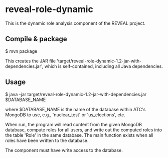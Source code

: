 # reveal-role-dynamic

This is the dynamic role analysis component of the REVEAL project.

## Compile & package

$ mvn package

This creates the JAR file
'target/reveal-role-dynamic-1.2-jar-with-dependencies.jar', which is
self-contained, including all Java dependencies.

## Usage

$ java -jar target/reveal-role-dynamic-1.2-jar-with-dependencies.jar $DATABASE_NAME

where $DATABASE_NAME is the name of the database within ATC's MongoDB to
use, e.g., 'nuclear_test' or 'us_elections', etc.  

When run, the program will read content from the given MongoDB database,
compute roles for all users, and write out the computed roles into the
table 'Role' in the same database.  The main function exists when all
roles have been written to the database. 

The component must have write access to the database.
